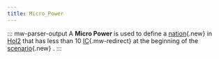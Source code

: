 ```yaml
---
title: Micro_Power
---
```

::: mw-parser-output
A **Micro Power** is used to define a
[nation](/wiki/index.php?title=Nation&action=edit&redlink=1 "Nation (page does not exist)"){.new}
in [HoI2](/wiki/HoI2 "HoI2") that has less than 10
[IC](/wiki/IC "IC"){.mw-redirect} at the beginning of the
[scenario](/wiki/index.php?title=Scenario&action=edit&redlink=1 "Scenario (page does not exist)"){.new}
.
:::
